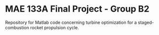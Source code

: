 # MAE 133A Final Project - Group B2

Repository for Matlab code concerning turbine optimization for a staged-combustion rocket propulsion cycle.

